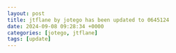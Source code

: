 ```yaml
---
layout: post
title: jtflane by jotego has been updated to 0645124
date: 2024-09-08 09:28:34 +0000
categories: [jotego, jtflane]
tags: [update]
---
```


